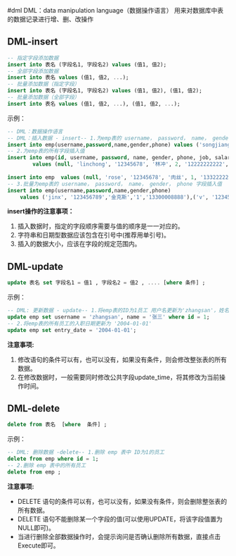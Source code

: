 #dml 
DML：data manipulation language（数据操作语言） 用来对数据库中表的数据记录进行增、删、改操作

## DML-insert
```sql
-- 指定字段添加数据
insert into 表名 (字段名1, 字段名2) values (值1, 值2);
-- 全部字段添加数据
insert into 表名 values (值1, 值2, ...);
-- 批量添加数据（指定字段）
insert into 表名 (字段名1, 字段名2) values (值1, 值2), (值1, 值2);
-- 批量添加数据（全部字段）
insert into 表名 values (值1, 值2, ...), (值1, 值2, ...);
```

示例：
```sql
-- DML：数据操作语言  
-- DML：插入数据 - insert-- 1.为emp表的 username， password， name， gender， phone 字段插入值  
insert into emp(username,password,name,gender,phone) values ('songjiang', '12345678','宋江','1','13300001111');  
-- 2.为emp表的所有字段插入值  
insert into emp(id, username, password, name, gender, phone, job, salary, entry_date, image, create_time, update_time)  
        values (null, 'linchong', '12345678', '林冲', 2, '12222222222', 1, 6000, '2020-01-01', '1.jpg',now(),now());  
  
insert into emp  values (null, 'rose', '12345678', '肉丝', 1, '13322222222', 3, 6000, '2020-01-02', '2.jpg',now(),now());  
-- 3.批量为emp表的 username， password， name， gender， phone 字段插入值  
insert into emp(username,password,name,gender,phone)  
    values ('jinx', '123456789','金克斯','1','13300008888'),('v', '123456789','v','1','13300008882');
```

**insert操作的注意事项：**
1. 插入数据时，指定的字段顺序需要与值的顺序是一一对应的。
2. 字符串和日期型数据应该包含在引号中(推荐用单引号)。
3. 插入的数据大小，应该在字段的规定范围内。

## DML-update
```SQL
update 表名 set 字段名1 = 值1 , 字段名2 = 值2 , .... [where 条件] ;
```

示例：
```sql
-- DML: 更新数据 - update-- 1.将emp表的ID为1员工 用户名更新为'zhangsan'，姓名name字段更新为‘张三’  
update emp set username = 'zhangsan', name = '张三' where id = 1;  
-- 2.将emp表的所有员工的入职日期更新为 '2004-01-01'
update emp set entry_date = '2004-01-01';
```

**注意事项:**
1. 修改语句的条件可以有，也可以没有，如果没有条件，则会修改整张表的所有数据。
2. 在修改数据时，一般需要同时修改公共字段update_time，将其修改为当前操作时间。

## DML-delete
```SQL
delete from 表名  [where  条件] ;
```

示例：
```sql
-- DML: 删除数据 -delete-- 1.删除 emp 表中 ID为1的员工  
delete from emp where id = 1;  
-- 2.删除 emp 表中的所有员工  
delete from emp ;
```

**注意事项:**
- DELETE 语句的条件可以有，也可以没有，如果没有条件，则会删除整张表的所有数据。
- DELETE 语句不能删除某一个字段的值(可以使用UPDATE，将该字段值置为NULL即可)。
- 当进行删除全部数据操作时，会提示询问是否确认删除所有数据，直接点击Execute即可。